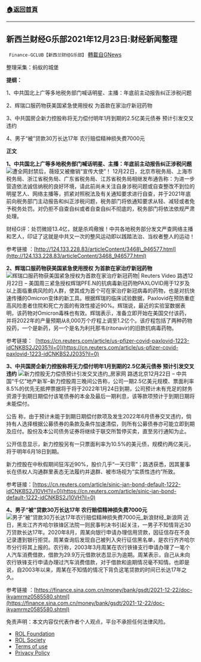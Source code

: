 ###  [:house:返回首頁](https://github.com/ourhimalayas/txt)
---


## 新西兰财经G乐部2021年12月23日:财经新闻整理
` Finance-GCLUB【新西兰财经G乐部】` [轉載自GNews](https://gnews.org/zh-hans/1783745/)

整理采集：蚂蚁的城堡

**提纲：**

1、中共国北上广等多地税务部门喊话明星、主播：年底前主动报告纠正涉税问题

2、辉瑞口服药物获美国紧急使用授权 为首款在家治疗新冠药物

3、中共国房企新力控股称将无力偿付明年1月到期的2.5亿美元债券 预计引发交叉违约

4、男子“被”贷款30万长达17年 农行赔偿精神损失费7000元

**正文**

**1、中共国北上广等多地税务部门喊话明星、主播：年底前主动报告纠正涉税问题**
![遭全网封禁后，薇娅又被撤销“宣传大使”！](https://images.twgreatdaily.com/images/elastic/e7c/e7c412654d38d22b311c15d3871ad731.jpg)
12月22日，北京市税务局、上海市税务局、浙江省税务局、广东省税务局、江苏省税务局相继发布通告称：为进一步营造依法诚信纳税的良好环境，请此前尚未关注自身涉税问题或自查整改不到位的明星艺人、网络主播等，抓紧对照税法及有关通知要求进行自查，并于2021年底前向税务部门主动报告和纠正涉税问题，税务部门将依通知要求从轻、减轻或者免予税务处罚。对仍拒不自查自纠或者自查自纠不彻底的，税务部门将依法依规严肃处理。

财经G评：处罚微娅13.4亿，就是杀鸡儆猴！中共各地税务部分发文严查网络主播和艺人，印证了这就是中共又一次的整风运动即以践踏法治、当权者整人的运动！

参考链接 ：[http://124.133.228.83/articleContent/3468\_946577.html](http://124.133.228.83/articleContent/3468_946577.html)

**2、辉瑞口服药物获美国紧急使用授权 为首款在家治疗新冠药物**
![辉瑞口服药物获美国紧急授权为首款在家治疗新冠药物| Reuters Video](https://static.reuters.com/resources/r/?d=20211223&amp;i=RCV00AKRC&amp;r=RCV00AKRC&amp;t=2)
路透12月22日 – 美国周三紧急授权辉瑞PFE.N的抗病毒新冠药物PAXLOVID用于12岁及以上面临重病风险的人群，使其成为首个可在家治疗新冠病毒的药物，也是对抗快速传播的Omicron变体的新工具。根据辉瑞的临床试验数据，Paxlovid在预防重症高风险患者住院和死亡方面的有效性接近90%。辉瑞说，最近的实验室数据表明，该药物对Omicron毒株也有效。辉瑞表示，准备立即开始在美国交付该药，并将2022年的产量预期从8,000万个疗程上调至1.2亿个。该疗程包括了两种药物投药，一个是新药，另一个是名为利托那韦(ritonavir)的旧款抗病毒药物。

参考链接：  [https://cn.reuters.com/article/us-pfizer-covid-paxlovid-1223-idCNKBS2J2035?il=0](https://cn.reuters.com/article/us-pfizer-covid-paxlovid-1223-idCNKBS2J2035?il=0)

**3、中共国房企新力控股称将无力偿付明年1月到期的2.5亿美元债券 预计引发交叉违约**
![新力控股无力偿债预计引发交叉违约_房家网](https://www.fangjiaapp.com/file/upload/202112/23/093646571.png)
路透北京12月22日 – 中共国“千亿”地产新军–新力控股周三晚间公告称，公司一期2.5亿美元规模、票面利率8.5%的优先无抵押票据将于将于2022年1月24日到期，公司预计未有充足的财务资源于到期日期偿付该笔债券的本金及最后一期利息，该等款项预计于到期日期将未能偿付。

公告 称，由于预计未能于到期日期偿付款项及发生2022年6月债券交叉违约，倘持有人选择根据公募债券的条款及条件加速清偿，则所有公募债券亦可能立即到期及应付。股份及本公司债务证券将继续于联交所暂停买卖，直至另行通知为止。

公开信息显示，新力控股另有一只票面利率为10.5%的美元债，规模约两亿美元，将于明年6月18日到期。

新力控股在中秋假期间狂泻近90%，股价几乎“一天归零”；路透获悉，因其董事长在债权人沟通群里表态无法履约并退群、被市场视为“实质性违约”所致。

参考链接：[https://cn.reuters.com/article/sinic-jan-bond-default-1222-idCNKBS2J10VH?il=0](https://cn.reuters.com/article/sinic-jan-bond-default-1222-idCNKBS2J10VH?il=0)

**4、男子“被”贷款30万长达17年 农行赔偿精神损失费7000元**
![男子“被”贷款30万长达17年农行赔偿精神损失费7000元_新浪财经_新浪网](https://n.sinaimg.cn/finance/transform/451/w550h701/20211222/e105-ce465f12d6942bf88d07e91ffa930c05.png)
近日，黑龙江齐齐哈尔铁锋区法院一则民事判决书引起关注，一男子不知情背近30万贷款长达17年。2020年8月，周某向银行申请办理信用贷款，因征信存在不良记录遭到银行拒贷。周某查询后发现自己被列入央行征信黑名单，是农行齐齐哈尔市分行将其上报的。农行称，2003年3月周某在农行铁锋支行申请办理了一笔个人汽车消费借款，借款为29.9万元借款状态显示为逾期。周某表示，自己从未向农行铁锋支行申请办理过汽车消费借款，对于借款和逾期情况毫不知情。也即是说，自2003年以来，周某在不知情的情况下背负这笔贷款的时间已长达17年之久。

参考链接 ：[https://finance.sina.com.cn/money/bank/gsdt/2021-12-22/doc-ikyamrmz0585580.shtml](https://finance.sina.com.cn/money/bank/gsdt/2021-12-22/doc-ikyamrmz0585580.shtml)

 

免责声明：本文内容仅代表作者个人观点，平台不承担任何法律风险。

- [ROL Foundation](https://rolfoundation.org/)
- [ROL Society](https://rolsociety.org/)
- [Terms of use](https://gnews.org/terms-of-use-3/)
- [Privacy Policy](https://gnews.org/privacy-policy/)
